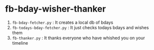# fb-bday-wisher-thanker

1. `fb-bday-fetcher.py` : It creates a local db of bdays
2. `fb-todays-bday-fetcher.py` : It just checks todays bdays and wishes them
3. `fb-thanker.py` : It thanks everyone who have whished you on your timeline

